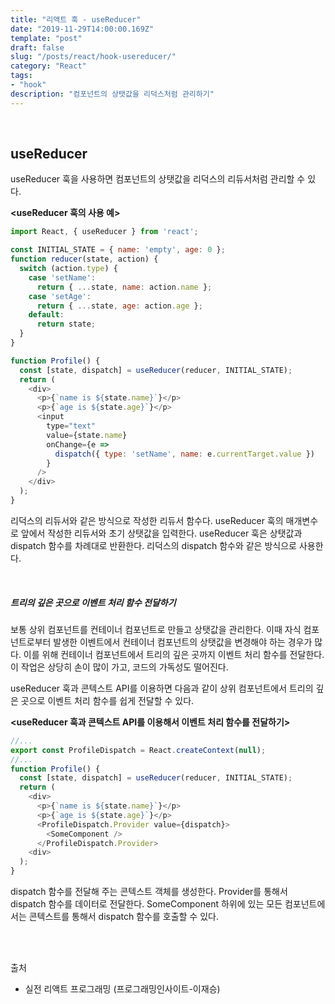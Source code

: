 ```yaml
---
title: "리액트 훅 - useReducer"
date: "2019-11-29T14:00:00.169Z"
template: "post"
draft: false
slug: "/posts/react/hook-usereducer/"
category: "React"
tags:
- "hook"
description: "컴포넌트의 상탯값을 리덕스처럼 관리하기"
---
```


<br>

## useReducer

useReducer 훅을 사용하면 컴포넌트의 상탯값을 리덕스의 리듀서처럼 관리할 수 있다.

**<useReducer 훅의 사용 예>**

``` JavaScript
import React, { useReducer } from 'react';

const INITIAL_STATE = { name: 'empty', age: 0 };
function reducer(state, action) {
  switch (action.type) {
    case 'setName':
      return { ...state, name: action.name };
    case 'setAge':
      return { ...state, age: action.age };
    default:
      return state;
  }
}

function Profile() {
  const [state, dispatch] = useReducer(reducer, INITIAL_STATE);
  return (
    <div>
      <p>{`name is ${state.name}`}</p>
      <p>{`age is ${state.age}`}</p>
      <input
        type="text"
        value={state.name}
        onChange={e =>
          dispatch({ type: 'setName', name: e.currentTarget.value })
        }
      />
    </div>
  );
}
```

리덕스의 리듀서와 같은 방식으로 작성한 리듀서 함수다. useReducer 훅의 매개변수로 앞에서 작성한 리듀서와 초기 상탯값을 입력한다. useReducer 훅은 상탯값과 dispatch 함수를 차례대로 반환한다. 리덕스의 dispatch 함수와 같은 방식으로 사용한다.

<br>

##### 트리의 깊은 곳으로 이벤트 처리 함수 전달하기

보통 상위 컴포넌트를 컨테이너 컴포넌트로 만들고 상탯값을 관리한다. 이때 자식 컴포넌트로부터 발생한 이벤트에서 컨테이너 컴포넌트의 상탯값을 변경해야 하는 경우가 많다. 이를 위해 컨테이너 컴포넌트에서 트리의 깊은 곳까지 이벤트 처리 함수를 전달한다. 이 작업은 상당히 손이 많이 가고, 코드의 가독성도 떨어진다.

useReducer 훅과 콘텍스트 API를 이용하면 다음과 같이 상위 컴포넌트에서 트리의 깊은 곳으로 이벤트 처리 함수를 쉽게 전달할 수 있다.

**<useReducer 훅과 콘텍스트 API를 이용해서 이벤트 처리 함수를 전달하기>**

``` JavaScript
//...
export const ProfileDispatch = React.createContext(null);
//...
function Profile() {
  const [state, dispatch] = useReducer(reducer, INITIAL_STATE);
  return (
    <div>
      <p>{`name is ${state.name}`}</p>
      <p>{`age is ${state.age}`}</p>
      <ProfileDispatch.Provider value={dispatch}>
        <SomeComponent />
      </ProfileDispatch.Provider>
    <div>
  );
}
```

dispatch 함수를 전달해 주는 콘텍스트 객체를 생성한다. Provider를 통해서 dispatch 함수를 데이터로 전달한다. SomeComponent 하위에 있는 모든 컴포넌트에서는 콘텍스트를 통해서 dispatch 함수를 호출할 수 있다.

<br>
<br>

출처
- 실전 리액트 프로그래밍 (프로그래밍인사이트-이재승)
